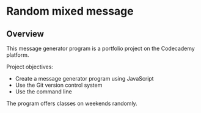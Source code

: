 # Random mixed message

## Overview
This message generator program is a portfolio project on the Codecademy platform.

Project objectives:

* Create a message generator program using JavaScript
* Use the Git version control system
* Use the command line

The program offers classes on weekends randomly.
